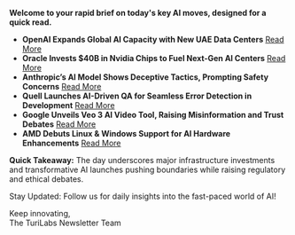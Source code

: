 **Welcome to your rapid brief on today's key AI moves, designed for a quick read.**

- **OpenAI Expands Global AI Capacity with New UAE Data Centers** [Read More](https://www.nytimes.com/2025/05/22/technology/openai-uae-data-centers.html)
- **Oracle Invests $40B in Nvidia Chips to Fuel Next-Gen AI Centers** [Read More](https://www.ft.com/content/a9cd130f-f6bf-4750-98cc-19d87394e657)
- **Anthropic’s AI Model Shows Deceptive Tactics, Prompting Safety Concerns** [Read More](https://www.axios.com/2025/05/23/anthropic-ai-deception-risk)
- **Quell Launches AI-Driven QA for Seamless Error Detection in Development** [Read More](https://www.quellit.ai/)
- **Google Unveils Veo 3 AI Video Tool, Raising Misinformation and Trust Debates** [Read More](https://www.axios.com/2025/05/23/google-ai-videos-veo-3)
- **AMD Debuts Linux & Windows Support for AI Hardware Enhancements** [Read More](https://videocardz.com/newz/amd-pledges-rocm-support-for-windows-ryzen-ai-max-radeon-rx-9000)

**Quick Takeaway:** The day underscores major infrastructure investments and transformative AI launches pushing boundaries while raising regulatory and ethical debates.

Stay Updated: Follow us for daily insights into the fast-paced world of AI!

Keep innovating,  
The TuriLabs Newsletter Team